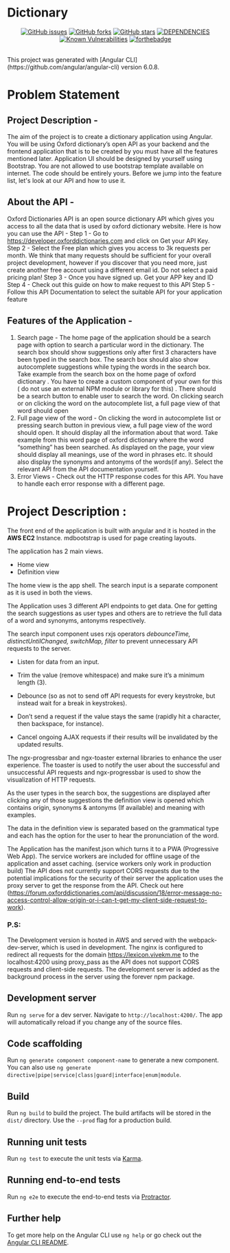 # Dictionary
<p align="center">
  <a href="https://github.com/vivek1996/dictionary-app/issues"><img src="https://img.shields.io/github/issues/vivek1996/dictionary-app.svg?style=flat-square" alt="GitHub issues"></a>
  <a href="https://github.com/vivek1996/dictionary-app/network"><img src="https://img.shields.io/github/forks/vivek1996/dictionary-app.svg?style=flat-square" alt="GitHub forks"></a>
    <a href="https://github.com/vivek1996/dictionary-app/stargazers"><img src="https://img.shields.io/github/stars/vivek1996/dictionary-app.svg?style=flat-square" alt="GitHub stars"></a>
  <a href="https://david-dm.org/vivek1996/dictionary-app"><img src="https://david-dm.org/vivek1996/dictionary-app.svg" alt="DEPENDENCIES"></a>
  <a href="https://snyk.io/test/github/vivek1996/gity"><img src="https://snyk.io/test/github/vivek1996/gity/badge.svg?style=flat-square" alt="Known Vulnerabilities" data-canonical-src="https://snyk.io/test/github/vivek1996/gity" style="max-width:100%;"></a>
  <a href="https://github.com/vivek1996/dictionary-app"><img src="https://forthebadge.com/images/badges/built-with-love.svg" alt="forthebadge"></a>
</p>
<br>
This project was generated with [Angular CLI](https://github.com/angular/angular-cli) version 6.0.8.

# Problem Statement

## Project Description -
The aim of the project is to create a dictionary application using Angular. You will be
using Oxford dictionary’s open API as your backend and the frontend application that is
to be created by you must have all the features mentioned later. Application UI should
be designed by yourself using Bootstrap. You are not allowed to use bootstrap
template available on internet. The code should be entirely yours.
Before we jump into the feature list, let's look at our API and how to use it.
## About the API -
Oxford Dictionaries API is an open source dictionary API which gives you access to all
the data that is used by oxford dictionary website. Here is how you can use the API -
Step 1 - Go to https://developer.oxforddictionaries.com and click on Get your API Key.
Step 2 - Select the Free plan which gives you access to 3k requests per month. We
think that many requests should be sufficient for your overall project development,
however if you discover that you need more, just create another free account using a
different email id. Do not select a paid pricing plan!
Step 3 - Once you have signed up. Get your APP key and ID
Step 4 - Check out this guide on how to make request to this API
Step 5 - Follow this API Documentation to select the suitable API for your application
feature
## Features of the Application -
1) Search page - The home page of the application should be a search page with
option to search a particular word in the dictionary. The search box should show
suggestions only after first 3 characters have been typed in the search box. The
search box should also show autocomplete suggestions while typing the words in
the search box. Take example from the search box on the home page of oxford
dictionary . You have to create a custom component of your own for this ( do not
use an external NPM module or library for this) . There should be a search
button to enable user to search the word. On clicking search or on clicking the
word on the autocomplete list, a full page view of that word should open
2) Full page view of the word - On clicking the word in autocomplete list or
pressing search button in previous view, a full page view of the word should
open. It should display all the information about that word. Take example from
this word page of oxford dictionary where the word “something” has been
searched. As displayed on the page, your view should display all meanings, use
of the word in phrases etc. It should also display the synonyms and antonyms of
the words(if any). Select the relevant API from the API documentation yourself.
3) Error Views - Check out the HTTP response codes for this API. You have to
handle each error response with a different page.


# Project Description :
   The front end of the application is built with angular and it is hosted in the **AWS EC2** Instance. mdbootstrap is used for page creating layouts. 
  
   The application has 2 main views. 

 - Home view
 -  Definition view

 The home view is the app shell. The search input is a separate component as it is used in both the views. 

  The Application uses 3 different API endpoints to get data. One for getting the search suggestions as user types and others are to retrieve the full data of a word and synonyms, antonyms respectively.

   The search input component uses rxjs operators *debounceTime, distinctUntilChanged, switchMap, filter* to prevent unnecessary API requests to the server.

 - Listen for data from an input.

- Trim the value (remove whitespace) and make sure it’s a minimum length (3).
- Debounce (so as not to send off API requests for every keystroke, but instead wait for a break in keystrokes).
- Don’t send a request if the value stays the same (rapidly hit a character, then backspace, for instance).
- Cancel ongoing AJAX requests if their results will be invalidated by the updated results.

  
The ngx-progressbar and ngx-toaster external libraries to enhance the user experience. The toaster is used to notify the user about the successful and unsuccessful API requests and ngx-progressbar is used to show the visualization of HTTP requests.

   As the user types in the search box, the suggestions are displayed after clicking any of those suggestions the definition view is opened which contains origin, synonyms & antonyms (If available) and meaning with examples.

The data in the definition view is separated based on the grammatical type and each has the option for the user to hear the pronunciation of the word.

   The Application has the manifest.json which turns it to a PWA (Progressive Web App). The service workers are included for offline usage of the application and asset caching. (service workers only work in production build)
    The API does not currently support CORS requests due to the potential implications for the security of their server the application uses the proxy server to get the response from the API. Check out here 
(https://forum.oxforddictionaries.com/api/discussion/18/error-message-no-access-control-allow-origin-or-i-can-t-get-my-client-side-request-to-work).

### P.S:
The Development version is hosted in AWS and served with the webpack-dev-server, which is used in development. The nginx is configured to redirect all requests for the domain https://lexicon.vivekm.me to the localhost:4200 using proxy_pass as the API does not support CORS requests and client-side requests. The development server is added as the background process in the server using the forever npm package.


## Development server

Run `ng serve` for a dev server. Navigate to `http://localhost:4200/`. The app will automatically reload if you change any of the source files.

## Code scaffolding

Run `ng generate component component-name` to generate a new component. You can also use `ng generate directive|pipe|service|class|guard|interface|enum|module`.

## Build

Run `ng build` to build the project. The build artifacts will be stored in the `dist/` directory. Use the `--prod` flag for a production build.

## Running unit tests

Run `ng test` to execute the unit tests via [Karma](https://karma-runner.github.io).

## Running end-to-end tests

Run `ng e2e` to execute the end-to-end tests via [Protractor](http://www.protractortest.org/).

## Further help

To get more help on the Angular CLI use `ng help` or go check out the [Angular CLI README](https://github.com/angular/angular-cli/blob/master/README.md).
